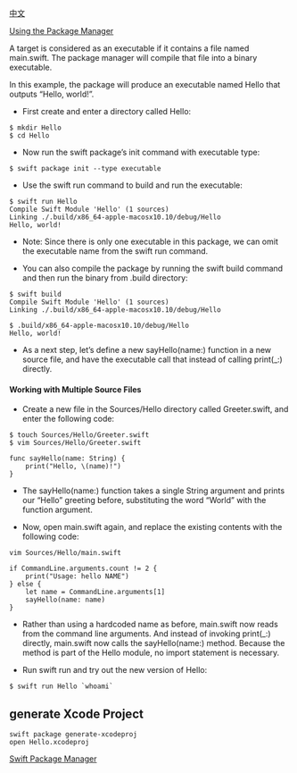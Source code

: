 [中文](README_CN.md)

[Using the Package Manager](https://swift.org/getting-started/#using-the-package-manager)

A target is considered as an executable if it contains a file named main.swift. The package manager will compile that file into a binary executable.

In this example, the package will produce an executable named Hello that outputs “Hello, world!”.

* First create and enter a directory called Hello:

```
$ mkdir Hello
$ cd Hello
```

* Now run the swift package’s init command with executable type:

```
$ swift package init --type executable
```

* Use the swift run command to build and run the executable:

```
$ swift run Hello
Compile Swift Module 'Hello' (1 sources)
Linking ./.build/x86_64-apple-macosx10.10/debug/Hello
Hello, world!
```

- Note: Since there is only one executable in this package, we can omit the executable name from the swift run command.

- You can also compile the package by running the swift build command and then run the binary from .build directory:

```
$ swift build
Compile Swift Module 'Hello' (1 sources)
Linking ./.build/x86_64-apple-macosx10.10/debug/Hello

$ .build/x86_64-apple-macosx10.10/debug/Hello
Hello, world!
```

- As a next step, let’s define a new sayHello(name:) function in a new source file, and have the executable call that instead of calling print(_:) directly.

#### Working with Multiple Source Files

- Create a new file in the Sources/Hello directory called Greeter.swift, and enter the following code:

```
$ touch Sources/Hello/Greeter.swift
$ vim Sources/Hello/Greeter.swift
```
```
func sayHello(name: String) {
    print("Hello, \(name)!")
}
```

- The sayHello(name:) function takes a single String argument and prints our “Hello” greeting before, substituting the word “World” with the function argument.

- Now, open main.swift again, and replace the existing contents with the following code:

```
vim Sources/Hello/main.swift  
```

```
if CommandLine.arguments.count != 2 {
    print("Usage: hello NAME")
} else {
    let name = CommandLine.arguments[1]
    sayHello(name: name)
}
```

- Rather than using a hardcoded name as before, main.swift now reads from the command line arguments. And instead of invoking print(_:) directly, main.swift now calls the sayHello(name:) method. Because the method is part of the Hello module, no import statement is necessary.

- Run swift run and try out the new version of Hello:

```
$ swift run Hello `whoami`
```

## generate  Xcode Project

```
swift package generate-xcodeproj
open Hello.xcodeproj 
```



[Swift Package Manager](<https://swift.org/package-manager/>)